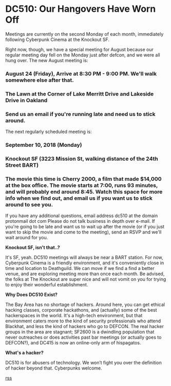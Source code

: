 # DC510: Our Hangovers Have Worn Off
Meetings are currently on the second Monday of each month, immediately following Cyberpunk Cinema at the Knockout SF.


Right now, though, we have a special meeting for August because our regular meeting day fell on the Monday just after defcon, and we were all hung over.
The new August meeting is:
### August 24 (Friday), Arrive at 8:30 PM - 9:00 PM. We'll walk somewhere else after that.
### The Lawn at the Corner of Lake Merritt Drive and Lakeside Drive in Oakland
### Send us an email if you're running late and need us to stick around.





The next regularly scheduled meeting is:

### September 10, 2018 (Monday)
### Knockout SF (3223 Mission St, walking distance of the 24th Street BART)
### The movie this time is Cherry 2000, a film that made $14,000 at the box office. The movie starts at 7:00, runs 93 minutes, and will probably end around 8:45. Watch this space for more info when we find out, and email us if you want us to stick around to see you.


If you have any additional questions, email
address dc510 at the domain protonmail dot com
Please do not talk business in depth over e-mail. If you're going to be late and want us to wait up after the movie (or if you just want to skip the movie and come to the meeting), send an RSVP and we'll wait around for you.


**Knockout SF, isn't that..?**

It's SF, yeah. DC510 meetings will always be near a BART station. For now, Cyberpunk Cinema is a friendly environment, and it's conveniently close in time and location to Deathguild. We can move if we find a find a better venue, and are exploring meeting more than once each month. Be advised, the folks at The Knockout are super nice and will not vomit on you for trying to enjoy their wonderful establishment.


**Why Does DC510 Exist?**

The Bay Area has no shortage of hackers. Around here, you can get ethical hacking classes, corporate hackathons, and (actually) some of the best hackerspaces in the world. It's a high-tech environment, but that environment caters more to the kind of security professionals who attend Blackhat, and less the kind of hackers who go to DEFCON. The real hacker groups in the area are stagnant; SF2600 is a dwindling population that never outreaches or does activities past bar meetings (or actually goes to DEFCON?), and DC415 is now an online-only arm of hispagatos.


**What's a hacker?**

DC510 is for abusers of technology. We won’t fight you over the definition of hacker beyond that. Cyberpunks welcome.


[rss](rss.xml)
